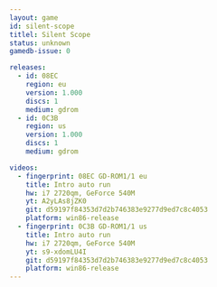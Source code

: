 ```yaml
---
layout: game
id: silent-scope
titlel: Silent Scope
status: unknown
gamedb-issue: 0

releases:
  - id: 08EC
    region: eu
    version: 1.000
    discs: 1
    medium: gdrom
  - id: 0C3B
    region: us
    version: 1.000
    discs: 1
    medium: gdrom

videos:
  - fingerprint: 08EC GD-ROM1/1 eu
    title: Intro auto run
    hw: i7 2720qm, GeForce 540M
    yt: A2yLAs8jZK0
    git: d59197f84353d7d2b746383e9277d9ed7c8c4053
    platform: win86-release
  - fingerprint: 0C3B GD-ROM1/1 us
    title: Intro auto run
    hw: i7 2720qm, GeForce 540M
    yt: s9-xdomLU4I
    git: d59197f84353d7d2b746383e9277d9ed7c8c4053
    platform: win86-release
---
```

